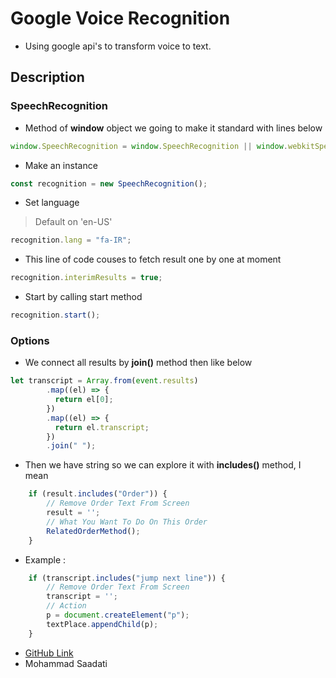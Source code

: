 # Google Voice Recognition
- Using google api's to transform voice to text.

## Description
### SpeechRecognition
- Method of **window** object we going to make it standard with lines below
```javascript
window.SpeechRecognition = window.SpeechRecognition || window.webkitSpeechRecognition;
```
- Make an instance
```javascript
const recognition = new SpeechRecognition();
```
- Set language
>Default on 'en-US'
```javascript
recognition.lang = "fa-IR";
```
- This line of code couses to fetch result one by one at moment
```javascript
recognition.interimResults = true;
```
- Start by calling start method
```javascript
recognition.start();
```
### Options
- We connect all results by **join()** method then like below
```javascript
let transcript = Array.from(event.results)
        .map((el) => {
          return el[0];
        })
        .map((el) => {
          return el.transcript;
        })
        .join(" ");
```
- Then we have string so we can explore it with **includes()** method, I mean
```javascript
    if (result.includes("Order")) {
        // Remove Order Text From Screen
        result = '';
        // What You Want To Do On This Order
        RelatedOrderMethod();
    }
```
- Example :
```javascript
    if (transcript.includes("jump next line")) {
        // Remove Order Text From Screen
        transcript = '';
        // Action
        p = document.createElement("p");
        textPlace.appendChild(p);
    }
```
- [GitHub Link](http://github.com/Umamad/google-voice-recognition)
- Mohammad Saadati
